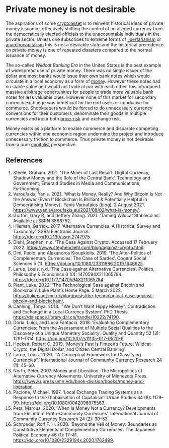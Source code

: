 # Private money is not desirable

The aspirations of some [cryptoasset](../concepts/cryptoasset.md) is to reinvent historical ideas of private money issuance, effectively shifting the control of an alleged currency from the democratically elected officials to the unaccountable individuals in the private sector. Unless one subscribes to extreme forms of [libertarianism](../concepts/libertarianism.md) or [anarchocapitalism](../concepts/anarchocapitalism.md) this is not a desirable state and the historical precedence on private money is one of repeated disasters compared to the normal issuance of money.

The so-called *Wildcat Banking Era* in the United States is the best example of widespread use of private money. There was no single issuer of the dollar and most banks would issue their own bank notes which would circulate in a local economy as a form of [money](../concepts/money.md). However these notes had no stable value and would not trade at par with each other, this introduced massive arbitrage opportunities for people to trade more valuable bank notes for less valuable ones. However none of this market for secondary currency exchange was beneficial for the end users or conducive for commerce. Shopkeepers would be forced to do unnecessary currency conversions for their customers, denominate their goods in multiple currencies and incur both [price-risk](../concepts/price-risk.md) and exchange risk.

Money exists as a platform to enable commerce and disparate competing currencies within one economic region undermine the project and introduce unnecessary friction to commerce. Thus private money is not desirable from a pure [capitalist](../concepts/capitalism.md) perspective.

## References
1. Steele, Graham. 2021. ‘The Miner of Last Resort: Digital Currency, Shadow Money and the Role of the Central Bank’. Technology and Government, Emerald Studies in Media and Communications, Forthcoming.
1. Varoufakis, Yanis. 2021. ‘What Is Money, Really? And Why Bitcoin Is Not the Answer (Even If Blockchain Is Brilliant & Potentially Helpful in Democratising Money)’. Yanis Varoufakis (blog). 2 August 2021. https://www.yanisvaroufakis.eu/2021/08/02/what-is-money/.
1. Gorton, Gary B, and Jeffery Zhang. 2021. ‘Taming Wildcat Stablecoins’. Available at SSRN 3888752.
1. Hileman, Garrick. 2017. ‘Alternative Currencies: A Historical Survey and Taxonomy’. SSRN Electronic Journal. https://doi.org/10.2139/ssrn.2747975.
1. Diehl, Stephen. n.d. ‘The Case Against Crypto’. Accessed 17 February 2022. https://www.stephendiehl.com/blog/against-crypto.html.
1. Dini, Paolo, and Alexandros Kioupkiolis. 2019. ‘The Alter-Politics of Complementary Currencies: The Case of Sardex’. Cogent Social Sciences 5 (1). https://doi.org/10.1080/23311886.2019.1646625.
1. Larue, Louis. n.d. ‘The Case against Alternative Currencies’. Politics, Philosophy & Economics 0 (0): 1470594X211065784. https://doi.org/10.1177/1470594X211065784.
1. Plant, Luke. 2022. ‘The Technological Case against Bitcoin and Blockchain’. Luke Plant’s Home Page. 5 March 2022. https://lukeplant.me.uk/blog/posts/the-technological-case-against-bitcoin-and-blockchain/.
1. Canning, Tonya. 2018. ‘"We Don’t Want Hippy Money”: Contradiction and Exchange in a Local Currency System’. PhD Thesis. https://dalspace.library.dal.ca/handle/10222/74190.
1. Doria, Luigi, and Luca Fantacci. 2018. ‘Evaluating Complementary Currencies: From the Assessment of Multiple Social Qualities to the Discovery of a Unique Monetary Sociality’. Quality and Quantity 52 (3): 1291–1314. https://doi.org/10.1007/s11135-017-0520-9.
1. Hockett, Robert C. 2019. ‘Money’s Past Is Fintech’s Future: Wildcat Crypto, the Digital Dollar, and Citizen Central Banking’.
1. Larue, Louis. 2020. ‘“A Conceptual Framework for Classifying Currencies”.’ International Journal of Community Currency Research 24 (1): 45–60.
1. North, Peter. 2007. Money and Liberation: The Micropolitics of Alternative Currency Movements. University of Minnesota Press. https://www.upress.umn.edu/book-division/books/money-and-liberation.
1. Pacione, Michael. 1997. ‘Local Exchange Trading Systems as a Response to the Globalisation of Capitalism’. Urban Studies 34 (8): 1179–99. https://doi.org/10.1080/0042098975583.
1. Petz, Marcus. 2020. ‘When Is Money Not a Currency? Developments from Finland of Proto-Community Currencies’. International Journal of Community Currency Research 24 (2): 30–53.
1. Schroeder, Rolf F. H. 2020. ‘Beyond the Veil of Money: Boundaries as Constitutive Elements of Complementary Currencies’. The Japanese Political Economy 46 (1): 17–41. https://doi.org/10.1080/2329194x.2020.1762499.